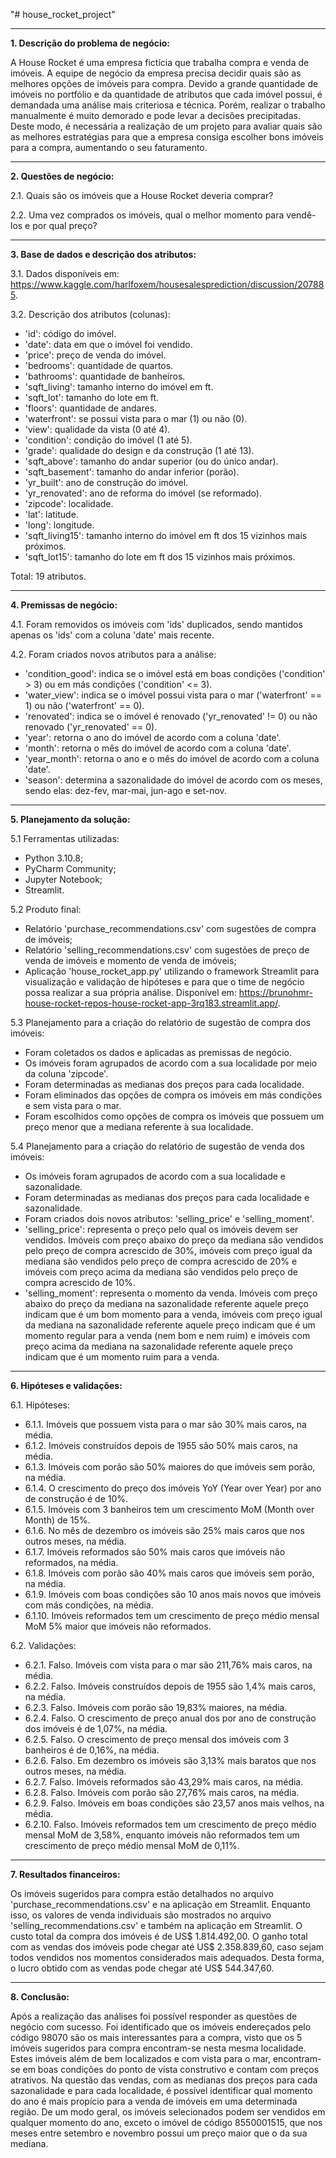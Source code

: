"# house_rocket_project" 

------------------------------------------------------------------------------------------------------------------------------------------

**1. Descrição do problema de negócio:**

A House Rocket é uma empresa fictícia que trabalha compra e venda de imóveis. A equipe de negócio da empresa precisa decidir quais são as melhores opções de imóveis para compra. Devido a grande quantidade de imóveis no portfólio e da quantidade de atributos que cada imóvel possui, é demandada uma análise mais criteriosa e técnica. Porém, realizar o trabalho manualmente é muito demorado e pode levar a decisões precipitadas. Deste modo, é necessária a realização de um projeto para avaliar quais são as melhores estratégias para que a empresa consiga escolher bons imóveis para a compra, aumentando o seu faturamento.

------------------------------------------------------------------------------------------------------------------------------------------

**2. Questões de negócio:**

2.1. Quais são os imóveis que a House Rocket deveria comprar?

2.2. Uma vez comprados os imóveis, qual o melhor momento para vendê-los e por qual preço?

------------------------------------------------------------------------------------------------------------------------------------------

**3. Base de dados e descrição dos atributos:**

3.1. Dados disponíveis em: https://www.kaggle.com/harlfoxem/housesalesprediction/discussion/207885.

3.2. Descrição dos atributos (colunas):

- 'id': código do imóvel.
- 'date': data em que o imóvel foi vendido.
- 'price': preço de venda do imóvel.
- 'bedrooms': quantidade de quartos.
- 'bathrooms': quantidade de banheiros.
- 'sqft_living': tamanho interno do imóvel em ft.
- 'sqft_lot': tamanho do lote em ft.
- 'floors': quantidade de andares.
- 'waterfront': se possui vista para o mar (1) ou não (0).
- 'view': qualidade da vista (0 até 4).
- 'condition': condição do imóvel (1 até 5).
- 'grade': qualidade do design e da construção (1 até 13).
- 'sqft_above': tamanho do andar superior (ou do único andar).
- 'sqft_basement': tamanho do andar inferior (porão).
- 'yr_built': ano de construção do imóvel.
- 'yr_renovated': ano de reforma do imóvel (se reformado).
- 'zipcode': localidade.
- 'lat': latitude.
- 'long': longitude.
- 'sqft_living15': tamanho interno do imóvel em ft dos 15 vizinhos mais próximos.
- 'sqft_lot15': tamanho do lote em ft dos 15 vizinhos mais próximos.

Total: 19 atributos.

------------------------------------------------------------------------------------------------------------------------------------------

**4. Premissas de negócio:**

4.1. Foram removidos os imóveis com 'ids' duplicados, sendo mantidos apenas os 'ids' com a coluna 'date' mais recente.

4.2. Foram criados novos atributos para a análise:
- 'condition_good': indica se o imóvel está em boas condições ('condition' > 3) ou em más condições ('condition' <= 3).
- 'water_view': indica se o imóvel possui vista para o mar ('waterfront' == 1) ou não ('waterfront' == 0).
- 'renovated': indica se o imóvel é renovado ('yr_renovated' != 0) ou não renovado ('yr_renovated' == 0).
- 'year': retorna o ano do imóvel de acordo com a coluna 'date'.
- 'month': retorna o mês do imóvel de acordo com a coluna 'date'.
- 'year_month': retorna o ano e o mês do imóvel de acordo com a coluna 'date'.
- 'season': determina a sazonalidade do imóvel de acordo com os meses, sendo elas: dez-fev, mar-mai, jun-ago e set-nov.

------------------------------------------------------------------------------------------------------------------------------------------

**5. Planejamento da solução:**

5.1 Ferramentas utilizadas:
- Python 3.10.8;
- PyCharm Community;
- Jupyter Notebook;
- Streamlit.

5.2 Produto final:
- Relatório 'purchase_recommendations.csv' com sugestões de compra de imóveis;
- Relatório 'selling_recommendations.csv' com sugestões de preço de venda de imóveis e momento de venda de imóveis;
- Aplicação 'house_rocket_app.py' utilizando o framework Streamlit para visualização e validação de hipóteses e para que o time de negócio possa realizar a sua própria análise. Disponível em: https://brunohmr-house-rocket-repos-house-rocket-app-3rq183.streamlit.app/.

5.3 Planejamento para a criação do relatório de sugestão de compra dos imóveis:

- Foram coletados os dados e aplicadas as premissas de negócio.
- Os imóveis foram agrupados de acordo com a sua localidade por meio da coluna 'zipcode'.
- Foram determinadas as medianas dos preços para cada localidade.
- Foram eliminados das opções de compra os imóveis em más condições e sem vista para o mar.
- Foram escolhidos como opções de compra os imóveis que possuem um preço menor que a mediana referente à sua localidade.

5.4 Planejamento para a criação do relatório de sugestão de venda dos imóveis:

- Os imóveis foram agrupados de acordo com a sua localidade e sazonalidade.
- Foram determinadas as medianas dos preços para cada localidade e sazonalidade.
- Foram criados dois novos atributos: 'selling_price' e 'selling_moment'.
- 'selling_price': representa o preço pelo qual os imóveis devem ser vendidos. Imóveis com preço abaixo do preço da mediana são vendidos pelo preço de compra acrescido de 30%, imóveis com preço igual da mediana são vendidos pelo preço de compra acrescido de 20% e imóveis com preço acima da mediana são vendidos pelo preço de compra acrescido de 10%.
- 'selling_moment': representa o momento da venda. Imóveis com preço abaixo do preço da mediana na sazonalidade referente aquele preço indicam que é um bom momento para a venda, imóveis com preço igual da mediana na sazonalidade referente aquele preço indicam que é um momento regular para a venda (nem bom e nem ruim) e imóveis com preço acima da mediana na sazonalidade referente aquele preço indicam que é um momento ruim para a venda.

------------------------------------------------------------------------------------------------------------------------------------------

**6. Hipóteses e validações:**

6.1. Hipóteses:

- 6.1.1. Imóveis que possuem vista para o mar são 30% mais caros, na média.
- 6.1.2. Imóveis construídos depois de 1955 são 50% mais caros, na média.
- 6.1.3. Imóveis com porão são 50% maiores do que imóveis sem porão, na média.
- 6.1.4. O crescimento do preço dos imóveis YoY (Year over Year) por ano de construção é de 10%.
- 6.1.5. Imóveis com 3 banheiros tem um crescimento MoM (Month over Month) de 15%.
- 6.1.6. No mês de dezembro os imóveis são 25% mais caros que nos outros meses, na média.
- 6.1.7. Imóveis reformados são 50% mais caros que imóveis não reformados, na média.
- 6.1.8. Imóveis com porão são 40% mais caros que imóveis sem porão, na média.
- 6.1.9. Imóveis com boas condições são 10 anos mais novos que imóveis com más condições, na média.
- 6.1.10. Imóveis reformados tem um crescimento de preço médio mensal MoM 5% maior que imóveis não reformados.

6.2. Validações:

- 6.2.1. Falso. Imóveis com vista para o mar são 211,76% mais caros, na média.
- 6.2.2. Falso. Imóveis construídos depois de 1955 são 1,4% mais caros, na média.
- 6.2.3. Falso. Imóveis com porão são 19,83% maiores, na média.
- 6.2.4. Falso. O crescimento de preço anual dos por ano de construção dos imóveis é de 1,07%, na média.
- 6.2.5. Falso. O crescimento de preço mensal dos imóveis com 3 banheiros é de 0,16%, na média.
- 6.2.6. Falso. Em dezembro os imóveis são 3,13% mais baratos que nos outros meses, na média.
- 6.2.7. Falso. Imóveis reformados são 43,29% mais caros, na média.
- 6.2.8. Falso. Imóveis com porão são 27,76% mais caros, na média.
- 6.2.9. Falso. Imóveis em boas condições são 23,57 anos mais velhos, na média.
- 6.2.10. Falso. Imóveis reformados tem um crescimento de preço médio mensal MoM de 3,58%, enquanto imóveis não reformados tem um crescimento de preço médio mensal MoM de 0,11%.

------------------------------------------------------------------------------------------------------------------------------------------

**7. Resultados financeiros:**

Os imóveis sugeridos para compra estão detalhados no arquivo 'purchase_recommendations.csv' e na aplicação em Streamlit. Enquanto isso, os valores de venda individuais são mostrados no arquivo 'selling_recommendations.csv' e também na aplicação em Streamlit. O custo total da compra dos imóveis é de US$ 1.814.492,00. O ganho total com as vendas dos imóveis pode chegar até US$ 2.358.839,60, caso sejam todos vendidos nos momentos considerados mais adequados. Desta forma, o lucro obtido com as vendas pode chegar até US$ 544.347,60. 

------------------------------------------------------------------------------------------------------------------------------------------

**8. Conclusão:**

Após a realização das análises foi possível responder as questões de negócio com sucesso. Foi identificado que os imóveis endereçados pelo código 98070 são os mais interessantes para a compra, visto que os 5 imóveis sugeridos para compra encontram-se nesta mesma localidade. Estes imóveis além de bem localizados e com vista para o mar, encontram-se em boas condições do ponto de vista construtivo e contam com preços atrativos. Na questão das vendas, com as medianas dos preços para cada sazonalidade e para cada localidade, é possível identificar qual momento do ano é mais propício para a venda de imóveis em uma determinada região. De um modo geral, os imóveis selecionados podem ser vendidos em qualquer momento do ano, exceto o imóvel de código 8550001515, que nos meses entre setembro e novembro possui um preço maior que o da sua mediana.
